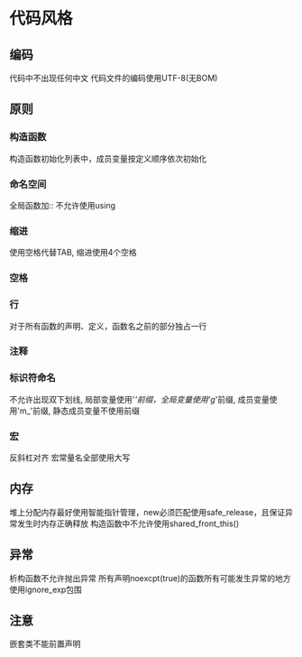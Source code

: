 # 代码风格

## 编码
代码中不出现任何中文
代码文件的编码使用UTF-8(无BOM)

## 原则
### 构造函数
构造函数初始化列表中，成员变量按定义顺序依次初始化
### 命名空间 
全局函数加::
不允许使用using
### 缩进
使用空格代替TAB, 缩进使用4个空格
### 空格
### 行
对于所有函数的声明、定义，函数名之前的部分独占一行
### 注释
### 标识符命名
不允许出现双下划线, 局部变量使用'_'前缀，全局变量使用'g_'前缀, 成员变量使用'm_'前缀, 静态成员变量不使用前缀
### 宏
反斜杠对齐
宏常量名全部使用大写

## 内存
堆上分配内存最好使用智能指针管理，new必须匹配使用safe_release，且保证异常发生时内存正确释放
构造函数中不允许使用shared_front_this()

## 异常
析构函数不允许抛出异常
所有声明noexcpt(true)的函数所有可能发生异常的地方使用ignore_exp包围

## 注意
嵌套类不能前置声明
